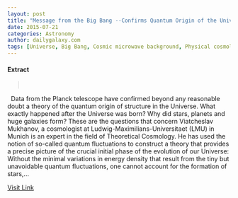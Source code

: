 ```yaml
---
layout: post
title: "Message from the Big Bang --Confirms Quantum Origin of the Universe"
date: 2015-07-21
categories: Astronomy
author: dailygalaxy.com
tags: [Universe, Big Bang, Cosmic microwave background, Physical cosmology, Physics, Gravitational wave, Epistemology of science, Natural philosophy, Philosophy, Spacetime, Scientific theories, Physical quantities, Scientific method, Academic discipline interactions, Theoretical physics, Mechanics, Astronomy, Metaphysics, Cosmology, Science, Physical sciences]
---
```





#### Extract
> 

 
Data from the Planck telescope have confirmed beyond any reasonable doubt a theory of the quantum origin of structure in the Universe. What exactly happened after the Universe was born? Why did stars, planets and huge galaxies form? These are the questions that concern Viatcheslav Mukhanov, a cosmologist at Ludwig-Maximilians-Universitaet (LMU) in Munich is an expert in the field of Theoretical Cosmology. He has used the notion of so-called quantum fluctuations to construct a theory that provides a precise picture of the crucial initial phase of the evolution of our Universe: Without the minimal variations in energy density that result from the tiny but unavoidable quantum fluctuations, one cannot account for the formation of stars,...



[Visit Link](http://feedproxy.google.com/~r/TheDailyGalaxyNewsFromPlanetEarthBeyond/~3/PTJ4h9p54pg/-messages-from-the-big-bang-confirms-quantum-origin-of-the-universe.html)


